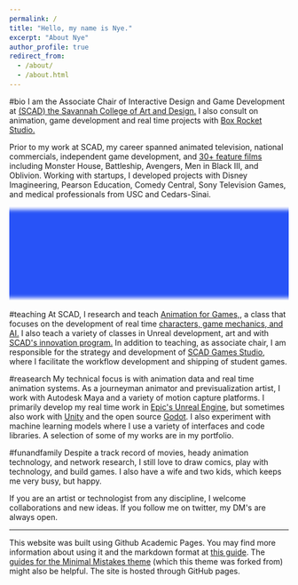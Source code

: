 ```yaml
---
permalink: /
title: "Hello, my name is Nye."
excerpt: "About Nye"
author_profile: true
redirect_from:
  - /about/
  - /about.html
---
```

#bio
I am the Associate Chair of Interactive Design and Game Development at [(SCAD) the Savannah College of Art and Design.](https://www.scad.edu/academics/programs/interactive-design-and-game-development) I also consult on animation, game development and real time projects with [Box Rocket Studio.](https://boxrocket.studio)

Prior to my work at SCAD, my career spanned animated television, national commercials, independent game development, and [30+ feature films](https://www.imdb.com/name/nm1100970/) including Monster House, Battleship, Avengers, Men in Black III, and Oblivion. Working with startups, I developed projects with Disney Imagineering, Pearson Education, Comedy Central, Sony Television Games, and medical professionals from USC and Cedars-Sinai.

![](images\image-across-post.jpg)

#teaching
At SCAD, I research and teach [Animation for Games,](http://blog.scad.edu/nwarburt), a class that focuses on the development of real time [characters, game mechanics, and AI.](https://docs.unrealengine.com/en-US/AnimatingObjects/SkeletalMeshAnimation/StateMachines/Overview/index.html) I also teach a variety of classes in Unreal development, art and with [SCAD's innovation program.](https://www.scad.edu/about/scadpro) In addition to teaching, as associate chair, I am responsible for the strategy and development of [SCAD Games Studio,](https://scaditgm.blog/scad-games-studio/) where I facilitate the workflow development and shipping of student games.

#reasearch
My technical focus is with animation data and real time animation systems. As a journeyman animator and previsualization artist, I work with Autodesk Maya and a variety of motion capture platforms. I primarily develop my real time work in [Epic's Unreal Engine](https://unrealengine.com), but sometimes also work with [Unity](https://unity.com/) and the open source [Godot](https://godotengine.org/). I also experiment with machine learning models where I use a variety of interfaces and code libraries. A selection of some of my works are in my portfolio.

#funandfamily
Despite a track record of movies, heady animation technology, and network research, I still love to draw comics, play with technology, and build games. I also have a wife and two kids, which keeps me very busy, but happy.

If you are an artist or technologist from any discipline, I welcome collaborations and new ideas. If you follow me on twitter, my DM's are always open.  

------
This website was built using Github Academic Pages. You may find more information about using it and the markdown format at [this guide](https://academicpages.github.io/markdown/). The [guides for the Minimal Mistakes theme](https://mmistakes.github.io/minimal-mistakes/docs/configuration/) (which this theme was forked from) might also be helpful. The site is hosted through GitHub pages.
